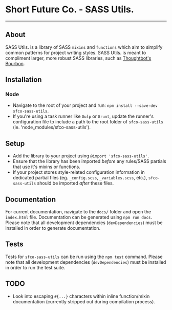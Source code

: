 # Short Future Co. - SASS Utils.
---
## About
SASS Utils. is a library of SASS `mixins` and `functions` which aim to simplify common patterns for project writing styles. SASS Utils. is meant to compliment larger, more robust SASS libraries, such as [Thoughtbot's][1] [Bourbon][2].

## Installation
### Node
- Navigate to the root of your project and run: `npm install --save-dev sfco-sass-utils`.
- If you're using a task runner like `Gulp` or `Grunt`, update the runner's configuration file to include a path to the root folder of `sfco-sass-utils` (ie. 'node_modules/sfco-sass-utils').

## Setup
- Add the library to your project using `@import 'sfco-sass-utils'`.
- Ensure that the library has been imported *before* any rules/SASS partials that use it's mixins or functions.
- If your project stores style-related configuration information in dedicated partial files (eg. `_config.scss`, `_variables.scss`, etc.), `sfco-sass-utils` should be imported *after* these files.

## Documentation
For current documentation, navigate to the `docs/` folder and open the `index.html` file. Documentation can be generated using `npm run docs`. Please note that all development dependencies (`devDependencies`) must be installed in order to generate documentation.

## Tests
Tests for `sfco-sass-utils` can be run using the `npm test` command. Please note that all development dependencies (`devDependencies`) must be installed in order to run the test suite.

## TODO
- Look into escaping `#{...}` characters within inline function/mixin documentation (currently stripped out during compilation process).

[1]: https://thoughtbot.com/
[2]: http://bourbon.io/
